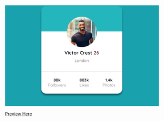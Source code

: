 ![](./images/preview.PNG)

[Preview Here](https://raj8313.github.io/Profile-card-without-bootstrap/)
